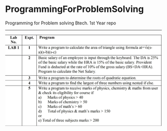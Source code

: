 # ProgrammingForProblemSolving
Programming for Problem solving Btech. 1st Year repo
<hr>
<img src ="Lab1 Questions.jpg">
